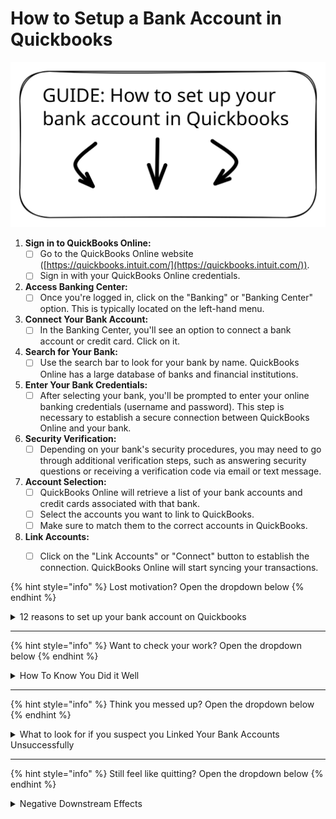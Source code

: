 # How to Setup a Bank Account in Quickbooks

<img src="../../.gitbook/assets/Set up Bank Accts in QB" alt="" class="gitbook-drawing">

1. &#x20;**Sign in to QuickBooks Online:**
   * [ ] Go to the QuickBooks Online website ([https://quickbooks.intuit.com/](https://quickbooks.intuit.com/)).
   * [ ] Sign in with your QuickBooks Online credentials.
2. **Access Banking Center:**
   * [ ] Once you're logged in, click on the "Banking" or "Banking Center" option. This is typically located on the left-hand menu.
3. **Connect Your Bank Account:**
   * [ ] In the Banking Center, you'll see an option to connect a bank account or credit card. Click on it.
4. **Search for Your Bank:**
   * [ ] Use the search bar to look for your bank by name. QuickBooks Online has a large database of banks and financial institutions.
5. **Enter Your Bank Credentials:**
   * [ ] After selecting your bank, you'll be prompted to enter your online banking credentials (username and password). This step is necessary to establish a secure connection between QuickBooks Online and your bank.
6. **Security Verification:**
   * [ ] Depending on your bank's security procedures, you may need to go through additional verification steps, such as answering security questions or receiving a verification code via email or text message.
7. **Account Selection:**
   * [ ] QuickBooks Online will retrieve a list of your bank accounts and credit cards associated with that bank.
   * [ ] Select the accounts you want to link to QuickBooks.
   * [ ] Make sure to match them to the correct accounts in QuickBooks.
8. **Link Accounts:**
   * [ ] Click on the "Link Accounts" or "Connect" button to establish the connection. QuickBooks Online will start syncing your transactions.





{% hint style="info" %}
Lost motivation? Open the dropdown below
{% endhint %}

<details>

<summary>12 reasons to set up your bank account on Quickbooks</summary>

## Positive Downstream Effects

Setting up your bank accounts and financial records correctly in QuickBooks Online can have several positive downstream effects for your business. These effects contribute to better financial management, decision-making, and overall operational efficiency. Here are some of the positive downstream effects:



<mark style="color:green;">**Accurate Financial Statements:**</mark>

* When your bank accounts are correctly linked and transactions are categorized accurately, your financial statements, including the balance sheet and income statement, will reflect your true financial position. This accuracy is vital for making informed business decisions.

<mark style="color:green;">**Streamlined Bookkeeping:**</mark>

* Automating the import of bank transactions and categorization reduces the manual effort required for bookkeeping. This saves time and reduces the risk of data entry errors, making your financial records more reliable.

<mark style="color:green;">**Real-Time Data:**</mark>

* With bank feeds and automatic updates, you have access to real-time financial data. This enables you to make timely decisions based on up-to-date information rather than relying on outdated records.

<mark style="color:green;">**Improved Budgeting and Forecasting:**</mark>

* Accurate financial data allows for better budgeting and forecasting. You can create more realistic budgets and financial projections, helping you plan for future expenses, revenue, and growth.

<mark style="color:green;">**Efficient Tax Preparation:**</mark>&#x20;

* Properly categorized transactions make tax preparation more straightforward and accurate. You can easily generate tax reports and export data for your accountant or tax professional during tax season.

<mark style="color:green;">**Faster Reconciliation:**</mark>&#x20;

* Bank reconciliation becomes faster and more accurate when your records match your bank statements. This reduces the time and effort needed to ensure that your books are in sync with your actual financial activity.

<mark style="color:green;">**Better Cash Flow Management:**</mark>&#x20;

* By having an accurate picture of your cash flow in QuickBooks Online, you can better manage your business's cash needs. This includes ensuring you have enough cash on hand to cover expenses and investments.

<mark style="color:green;">**Financial Analysis:**</mark>&#x20;

* With clean and accurate financial data, you can perform meaningful financial analysis. This might include assessing the profitability of different products or services, identifying cost-saving opportunities, and evaluating your business's financial health.

<mark style="color:green;">**Compliance and Auditing:**</mark>

* Accurate financial records are essential for compliance with regulatory requirements and for potential audits. Properly documented transactions and financial statements can help your business remain in good standing.

<mark style="color:green;">**Creditworthiness:**</mark>&#x20;

* If you ever need to apply for loans or seek external financing, having well-maintained financial records can enhance your business's creditworthiness. Lenders and investors often review financial statements to assess risk.

<mark style="color:green;">**Reduced Stress:**</mark>&#x20;

* Accurate and organized financial records reduce the stress associated with financial management. You'll have peace of mind knowing that your financial data is in order, making it easier to focus on other aspects of your business.

<mark style="color:green;">**Business Growth:**</mark>&#x20;

* As your business grows, having a solid financial foundation becomes increasingly important. Properly set up financial records in QuickBooks Online can scale with your business, accommodating your needs as you expand.

***

In summary, setting up and maintaining your financial records correctly in QuickBooks Online can lead to increased financial transparency, efficiency, and reliability. These benefits not only facilitate better decision-making but also contribute to the long-term success and sustainability of your business.

</details>

***

{% hint style="info" %}
Want to check your work? Open the dropdown below
{% endhint %}

<details>

<summary>How To Know You Did it Well</summary>

Once you've linked your bank accounts to QuickBooks Online, you should look for several indicators to confirm that the linkage was successful. Here's what you should check for:

<mark style="color:green;">**Bank Account List:**</mark>&#x20;

* After linking your bank accounts, you should see a list of your connected accounts in the Banking Center or the Chart of Accounts in QuickBooks Online. These accounts should be labeled with the correct account types (e.g., checking, savings, credit card).

<mark style="color:green;">**Transaction Data:**</mark>&#x20;

* QuickBooks Online should start importing your recent transactions from the linked bank accounts. These transactions will typically appear in the Banking Center or Transaction list. Ensure that the transactions match your actual financial activity.

<mark style="color:green;">**Bank Balance:**</mark>&#x20;

* The bank balance displayed in QuickBooks Online should match the actual balance of your bank accounts. You can check this in the Banking Center or by viewing the account details in the Chart of Accounts.

<mark style="color:green;">**Last Sync Date:**</mark>&#x20;

* You can also check the last sync date to confirm that your transactions are up to date. QuickBooks Online usually displays the date and time of the last successful sync with your bank.

<mark style="color:green;">**Transaction Categories:**</mark>&#x20;

* As transactions are imported, they should be categorized correctly. QuickBooks Online uses algorithms to suggest categories, but you should review and adjust them as needed to ensure accurate bookkeeping.

<mark style="color:green;">**Reconciliation**</mark>

* If you use the bank reconciliation feature in QuickBooks Online, you should be able to reconcile your bank accounts with your bank statements. This process helps ensure that your records match your bank's records.

<mark style="color:green;">**Automatic Updates:**</mark>&#x20;

* QuickBooks Online should continue to automatically update your transactions regularly, so you don't have to manually input them. Check that new transactions are being imported as they occur.

<mark style="color:green;">**Bank Balance Reconciliation:**</mark>&#x20;

* Periodically, perform bank reconciliations to ensure that your QuickBooks Online records match your bank statements. This is a critical step in verifying the accuracy of your financial data.

<mark style="color:green;">**No Error Messages:**</mark>&#x20;

* After linking your accounts, check for any error messages or notifications. Error messages may indicate issues with the connection that need to be resolved.

<mark style="color:green;">**Bank Feed Status:**</mark>

* QuickBooks Online often provides a bank feed status or connection status for each linked account. It will usually indicate whether the connection is active and if there are any issues with syncing data. Ensure that the status is "Connected" or "Active.”

</details>

***

{% hint style="info" %}
Think you messed up? Open the dropdown below
{% endhint %}

<details>

<summary>What to look for if you suspect you Linked Your Bank Accounts Unsuccessfully</summary>

If you suspect that you have not successfully linked your bank accounts to QuickBooks Online, there are several signs and issues to look for. An unsuccessful link can lead to discrepancies in your financial records and hinder your ability to manage your finances effectively. Here are some indicators that your bank accounts may not be linked successfully:

<mark style="color:red;">**No Transactions Imported:**</mark>&#x20;

* One of the most obvious signs is the absence of imported transactions in QuickBooks Online. If you don't see any recent transactions from your bank accounts, it's likely that the link was unsuccessful.

<mark style="color:red;">**Error Messages:**</mark>&#x20;

* Look for error messages or notifications within QuickBooks Online. These messages often provide information about what went wrong during the linking process. Common error messages may include incorrect login credentials, connection issues, or bank-specific errors.

<mark style="color:red;">**Disconnected Status:**</mark>&#x20;

* Check the status of your bank account connections in the Banking Center. If the status is "Disconnected" or "Inactive," it indicates a problem with the connection.

<mark style="color:red;">**Incorrect Balances:**</mark>&#x20;

* If the bank balance displayed in QuickBooks Online does not match the actual balance of your bank account, it's a clear sign of an issue. Ensure that the balances align to confirm a successful connection.

<mark style="color:red;">**Duplicate Transactions:**</mark>&#x20;

* Sometimes, an unsuccessful link may result in duplicate transactions being imported into QuickBooks Online. If you see the same transactions imported multiple times, it's a sign of a problem.

<mark style="color:red;">**Inability to Sync:**</mark>&#x20;

* If you're unable to manually trigger a synchronization or the automatic sync is not functioning as expected, this suggests that the link may not be set up correctly.

<mark style="color:red;">**Mismatched Categories:**</mark>&#x20;

* If transactions are imported but not categorized correctly, it can indicate that the link didn't capture the data accurately. Check for misclassified transactions in your bank feeds.

<mark style="color:red;">**Unusual or Missing Transactions:**</mark>&#x20;

* Look for any unusual or missing transactions. Transactions may be missing or incomplete if the link is not working as intended.

<mark style="color:red;">**Bank Authentication Issues:**</mark>&#x20;

* If you encounter difficulties in providing the correct bank credentials, such as repeated requests for verification or login failures, it can prevent the successful linking of your accounts.

<mark style="color:red;">**Bank Policy Restrictions:**</mark>&#x20;

* Some banks have policies that restrict third-party access, and this can affect the linking process. Check with your bank to ensure they support the use of financial management software like QuickBooks Online.

<mark style="color:red;">**Slow or No Response:**</mark>&#x20;

* If the connection to your bank is slow or unresponsive, it may indicate problems with the bank's servers or network issues.

</details>

***

{% hint style="info" %}
Still feel like quitting? Open the dropdown below
{% endhint %}

<details>

<summary>Negative Downstream Effects</summary>

Setting up your bank accounts and financial records correctly in QuickBooks Online should generally lead to positive outcomes as it helps improve financial accuracy and efficiency.&#x20;

However, it's essential to note that there are no inherent negative downstream effects of setting things up correctly in QuickBooks Online.

Instead, the potential negative outcomes typically arise from errors, mismanagement, or misconfigurations in your financial setup. Here are some potential negative effects if things are not set up correctly:

***

<mark style="color:red;">**Inaccurate Financial Statements:**</mark>&#x20;

* If you make mistakes in data entry or categorization, your financial statements can become inaccurate. This can lead to incorrect financial analysis, budgeting, and decision-making.

<mark style="color:red;">**Cash Flow Problems:**</mark>&#x20;

* Failing to record income or expenses accurately can result in cash flow problems. You might not have enough cash on hand to cover your obligations, leading to financial strain.

<mark style="color:red;">**Tax Compliance Issues:**</mark>&#x20;

* Incorrectly categorized transactions can lead to tax compliance problems. You may underreport income or overstate expenses, potentially triggering audits or penalties.

<mark style="color:red;">**Inefficient Bookkeeping:**</mark>&#x20;

* If your accounts and transactions are not set up correctly, it can lead to inefficient bookkeeping processes. You may spend more time reconciling accounts or fixing errors.

<mark style="color:red;">**Decision-Making Errors:**</mark>&#x20;

* Inaccurate financial data can lead to poor decision-making. You might invest in projects or make financial commitments based on incorrect information.

<mark style="color:red;">**Reporting Errors:**</mark>&#x20;

* Incorrectly set up accounts can result in reporting errors. This can lead to difficulties in obtaining accurate financial reports and sharing financial information with stakeholders.

<mark style="color:red;">**Audit Risks:**</mark>&#x20;

* If your financial records are not set up correctly and do not accurately reflect your financial activity, it can increase the risk of audit or scrutiny by tax authorities.

<mark style="color:red;">**Loss of Credibility:**</mark>&#x20;

* Inaccurate financial records can damage your business's credibility, especially when dealing with investors, lenders, or partners who rely on accurate financial data.

<mark style="color:red;">**Legal Consequences:**</mark>&#x20;

* Serious financial mismanagement can lead to legal consequences, including lawsuits or regulatory penalties, especially if it involves intentional fraud or misrepresentation.

<mark style="color:red;">**Operational Inefficiencies:**</mark>&#x20;

* Poorly managed financial records can result in operational inefficiencies, as you may struggle to track expenses, income, and other financial data.

<mark style="color:red;">**Wasted Time and Resources:**</mark>&#x20;

* Fixing errors in your financial records can be time-consuming and may require additional resources. This time and effort could have been better spent on other aspects of your business.

<mark style="color:red;">**Missed Opportunities:**</mark>&#x20;

* If your financial data is not up to date and accurate, you might miss opportunities for growth, cost-saving, or investment

***

To avoid these negative consequences, it's crucial to invest time and effort in setting up your financial records correctly in QuickBooks Online. This includes regularly reviewing and reconciling your accounts, categorizing transactions accurately, and seeking professional guidance when needed. Additionally, staying informed about accounting and tax regulations relevant to your business can help you maintain compliance and minimize risks.

**If you encounter any of these issues or suspect that your bank accounts are not linked successfully, here's what you can do:**

1. Check Bank Information: Verify that you have entered your bank's login credentials correctly, including your username and password. Ensure that your bank allows third-party access.
2. Review Bank Policies: Check with your bank to understand if there are any specific policies or restrictions regarding third-party access and data sharing.
3. Contact Customer Support: If you are unable to resolve the issue on your own, contact QuickBooks Online customer support or your bank's support for assistance. They can help troubleshoot the problem and provide guidance on how to link your accounts successfully.
4. Update QuickBooks Online: Ensure that your QuickBooks Online software is up to date. Sometimes, updates may include bug fixes and improvements related to bank account linking.
5. Reattempt the Linking Process: If an issue was encountered during the initial setup, consider reattempting the linking process to see if the problem is resolved.
6. Remember that it's crucial to address any linking issues promptly to maintain accurate financial records and ensure the smooth operation of your financial management in QuickBooks Online.

</details>

